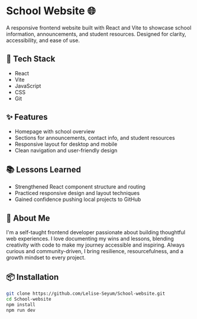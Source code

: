 # School Website 🌐

A responsive frontend website built with React and Vite to showcase school information, announcements, and student resources. Designed for clarity, accessibility, and ease of use.

## 🔧 Tech Stack
- React
- Vite
- JavaScript
- CSS
- Git

## ✨ Features
- Homepage with school overview
- Sections for announcements, contact info, and student resources
- Responsive layout for desktop and mobile
- Clean navigation and user-friendly design

## 📚 Lessons Learned
- Strengthened React component structure and routing
- Practiced responsive design and layout techniques
- Gained confidence pushing local projects to GitHub

## 🚀 About Me
I'm a self-taught frontend developer passionate about building thoughtful web experiences. I love documenting my wins and lessons, blending creativity with code to make my journey accessible and inspiring. Always curious and community-driven, I bring resilience, resourcefulness, and a growth mindset to every project.

## 📦 Installation
```bash
git clone https://github.com/Lelise-Seyum/School-website.git
cd School-website
npm install
npm run dev
